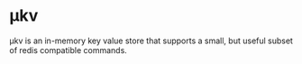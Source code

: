 # μkv
μkv is an in-memory key value store that supports a small, but useful subset of redis compatible commands. 

